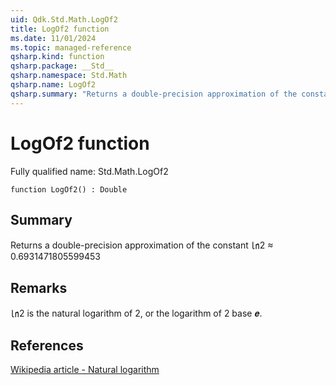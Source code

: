 ```yaml
---
uid: Qdk.Std.Math.LogOf2
title: LogOf2 function
ms.date: 11/01/2024
ms.topic: managed-reference
qsharp.kind: function
qsharp.package: __Std__
qsharp.namespace: Std.Math
qsharp.name: LogOf2
qsharp.summary: "Returns a double-precision approximation of the constant ㏑2 ≈ 0.6931471805599453"
---
```


# LogOf2 function

Fully qualified name: Std.Math.LogOf2

```qsharp
function LogOf2() : Double
```

## Summary
Returns a double-precision approximation of the constant
㏑2 ≈ 0.6931471805599453

## Remarks
㏑2 is the natural logarithm of 2, or the logarithm of 2 base 𝒆.

## References
[Wikipedia article - Natural logarithm](https://en.wikipedia.org/wiki/Natural_logarithm)
